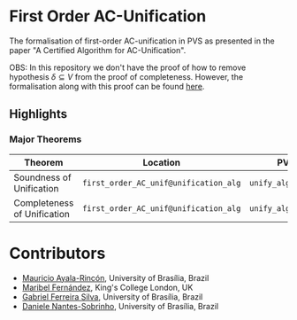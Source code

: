 # First Order AC-Unification
The formalisation of first-order AC-unification in PVS as presented in the paper "A Certified Algorithm for AC-Unification". 

OBS: In this repository we don't have the proof of how to remove hypothesis $\delta \subseteq V$ from the proof of completeness. 
However, the formalisation along with this proof can be found [here](https://github.com/gabriel951/first_order_ac_unification).

## Highlights 

### Major Theorems 
| Theorem | Location | PVS name |  
| ----    | ----     | ----     |  
| Soundness of Unification | `first_order_AC_unif@unification_alg` | `unify_alg_correct_cor` |  
| Completeness of Unification | `first_order_AC_unif@unification_alg` | `unify_alg_complete_cor` |   


# Contributors 
* [Mauricio Ayala-Rincón](https://www.mat.unb.br/ayala/), University of Brasília, Brazil
* [Maribel Fernández](https://www.kcl.ac.uk/people/maribel-fernandez), King's College London, UK 
* [Gabriel Ferreira Silva](https://gabriel951.github.io/), University of Brasília, Brazil
* [Daniele Nantes-Sobrinho](https://www.mat.unb.br/dnantes/), University of Brasília, Brazil 
